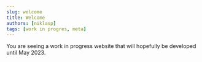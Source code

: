 ```yaml
---
slug: welcome
title: Welcome
authors: [niklasp]
tags: [work in progres, meta]
---
```


You are seeing a work in progress website that will hopefully be developed until May 2023.